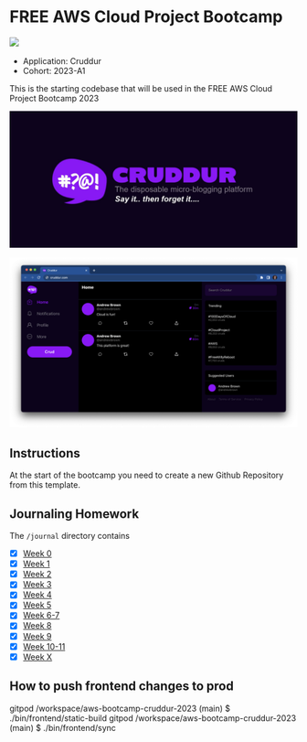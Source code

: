 # FREE AWS Cloud Project Bootcamp

![](https://codebuild.eu-west-1.amazonaws.com/badges?uuid=eyJlbmNyeXB0ZWREYXRhIjoiUTF3OHA1bXhRcGQ5SkJWYXdPVzZJTExQcXJ0Z20wdkxwajFZaXVQREEwdXdhYmVCLzYzVk1QRGEvUGJSeFlrWVhVTVFzQkQ4ek52Z0ZNZ2FCSUZobzRNPSIsIml2UGFyYW1ldGVyU3BlYyI6IjVLRHFwVGxYVytjS0VFQWoiLCJtYXRlcmlhbFNldFNlcmlhbCI6MX0%3D&branch=main)

- Application: Cruddur
- Cohort: 2023-A1

This is the starting codebase that will be used in the FREE AWS Cloud Project Bootcamp 2023

![Cruddur Graphic](_docs/assets/cruddur-banner.jpg)

![Cruddur Screenshot](_docs/assets/cruddur-screenshot.png)

## Instructions

At the start of the bootcamp you need to create a new Github Repository from this template.

## Journaling Homework

The `/journal` directory contains

- [x] [Week 0](journal/week0.md)
- [x] [Week 1](journal/week1.md)
- [x] [Week 2](journal/week2.md)
- [x] [Week 3](journal/week3.md)
- [x] [Week 4](journal/week4.md)
- [x] [Week 5](journal/week5.md)
- [x] [Week 6-7](journal/week6-7.md)
- [x] [Week 8](journal/week8.md)
- [x] [Week 9](journal/week9.md)
- [x] [Week 10-11](journal/week10.md)
- [x] [Week X](journal/weekX.md)

## How to push frontend changes to prod
gitpod /workspace/aws-bootcamp-cruddur-2023 (main) $ ./bin/frontend/static-build
gitpod /workspace/aws-bootcamp-cruddur-2023 (main) $ ./bin/frontend/sync